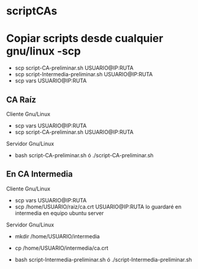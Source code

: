 # scriptCAs
# Copiar scripts desde cualquier gnu/linux -scp
* scp script-CA-preliminar.sh USUARIO@IP:RUTA
* scp script-Intermedia-preliminar.sh USUARIO@IP:RUTA
* scp vars USUARIO@IP:RUTA

## CA Raíz
Cliente Gnu/Linux
* scp vars USUARIO@IP:RUTA
* scp script-CA-preliminar.sh USUARIO@IP:RUTA

Servidor Gnu/Linux    
* bash script-CA-preliminar.sh ó ./script-CA-preliminar.sh

## En CA Intermedia
Cliente Gnu/Linux

* scp vars USUARIO@IP:RUTA
* scp /home/USUARIO/raiz/ca.crt USUARIO@IP:RUTA lo guardaré en intermedia en equipo ubuntu server

Servidor Gnu/Linux
* mkdir /home/USUARIO/intermedia
* cp /home/USUARIO/intermedia/ca.crt

* bash script-Intermedia-preliminar.sh ó ./script-Intermedia-preliminar.sh
